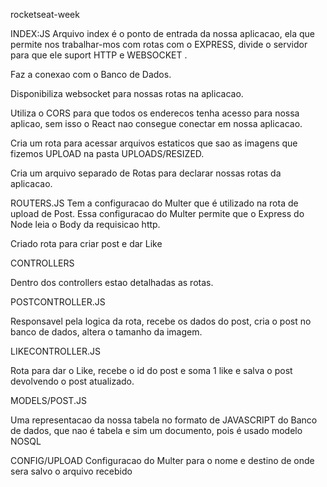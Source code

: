 rocketseat-week

INDEX:JS
Arquivo index é o ponto de entrada da nossa aplicacao, ela que permite nos trabalhar-mos com rotas com o EXPRESS,
divide o servidor para que ele suport HTTP e WEBSOCKET .

Faz a conexao com o Banco de Dados. 

Disponibiliza websocket para nossas rotas na aplicacao.

Utiliza o CORS para que todos os enderecos tenha acesso para nossa aplicao, sem isso o React nao consegue conectar em nossa aplicacao.

Cria um rota para acessar arquivos estaticos que sao as imagens que fizemos UPLOAD na pasta UPLOADS/RESIZED.

Cria um arquivo separado de Rotas para declarar nossas rotas da aplicacao.

ROUTERS.JS
Tem a configuracao do Multer que é utilizado na rota de upload de Post. 
Essa configuracao do Multer permite que o Express do Node leia o Body da requisicao http.

Criado rota para criar post e dar Like

CONTROLLERS

Dentro dos controllers estao detalhadas as rotas.

POSTCONTROLLER.JS

Responsavel pela logica da rota, recebe os dados do post, cria o post no banco de dados, altera o tamanho da imagem.

LIKECONTROLLER.JS

Rota para dar o Like, recebe o id do post e soma 1 like e salva o post devolvendo o post atualizado.

MODELS/POST.JS

Uma representacao da nossa tabela no formato de JAVASCRIPT do Banco de dados, que nao é tabela e sim um documento, pois é usado modelo NOSQL

CONFIG/UPLOAD
Configuracao do Multer para o nome e destino de onde sera salvo o arquivo recebido


